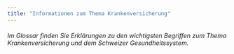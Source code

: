 ```yaml
---
title: "Informationen zum Thema Krankenversicherung"
---
```


###### Im Glossar finden Sie Erklärungen zu den wichtigsten Begriffen zum Thema Krankenversicherung und dem Schweizer Gesundheitssystem.

##

##

##

##

##
